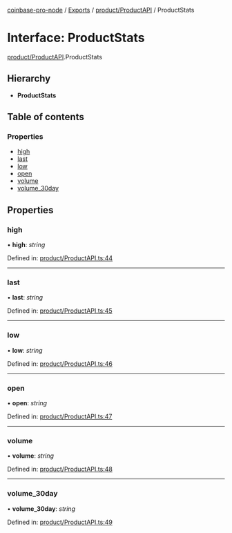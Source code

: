 [coinbase-pro-node](../../README.md) / [Exports](../../modules.md) / [product/ProductAPI](../../modules/product_productapi.md) / ProductStats

# Interface: ProductStats

[product/ProductAPI](../../modules/product_productapi.md).ProductStats

## Hierarchy

- **ProductStats**

## Table of contents

### Properties

- [high](productapi.productstats.md#high)
- [last](productapi.productstats.md#last)
- [low](productapi.productstats.md#low)
- [open](productapi.productstats.md#open)
- [volume](productapi.productstats.md#volume)
- [volume_30day](productapi.productstats.md#volume_30day)

## Properties

### high

• **high**: _string_

Defined in: [product/ProductAPI.ts:44](https://github.com/bennycode/coinbase-pro-node/blob/aa07e6d/src/product/ProductAPI.ts#L44)

---

### last

• **last**: _string_

Defined in: [product/ProductAPI.ts:45](https://github.com/bennycode/coinbase-pro-node/blob/aa07e6d/src/product/ProductAPI.ts#L45)

---

### low

• **low**: _string_

Defined in: [product/ProductAPI.ts:46](https://github.com/bennycode/coinbase-pro-node/blob/aa07e6d/src/product/ProductAPI.ts#L46)

---

### open

• **open**: _string_

Defined in: [product/ProductAPI.ts:47](https://github.com/bennycode/coinbase-pro-node/blob/aa07e6d/src/product/ProductAPI.ts#L47)

---

### volume

• **volume**: _string_

Defined in: [product/ProductAPI.ts:48](https://github.com/bennycode/coinbase-pro-node/blob/aa07e6d/src/product/ProductAPI.ts#L48)

---

### volume_30day

• **volume_30day**: _string_

Defined in: [product/ProductAPI.ts:49](https://github.com/bennycode/coinbase-pro-node/blob/aa07e6d/src/product/ProductAPI.ts#L49)
